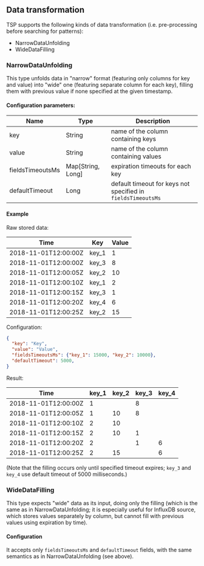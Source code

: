 ## Data transformation

TSP supports the following kinds of data transformation (i.e.
pre-processing before searching for patterns):
- NarrowDataUnfolding
- WideDataFilling

### NarrowDataUnfolding
This type unfolds data in "narrow" format (featuring only columns
for key and value) into "wide" one (featuring separate column for each
key), filling them with previous value if none specified at the given
timestamp.

#### Configuration parameters:
Name            |        Type       |                          Description
----------------|-------------------|-------------------------------------
key             |       String      | name of the column containing keys
value           |       String      | name of the column containing values
fieldsTimeoutsMs|Map\[String, Long\]| expiration timeouts for each key
defaultTimeout  |        Long       | default timeout for keys not specified in `fieldsTimeoutsMs`


#### Example

Raw stored data:


Time                | Key |  Value
--------------------|-----|-------
2018-11-01T12:00:00Z|key_1|      1
2018-11-01T12:00:00Z|key_3|      8
2018-11-01T12:00:05Z|key_2|     10
2018-11-01T12:00:10Z|key_1|      2
2018-11-01T12:00:15Z|key_3|      1
2018-11-01T12:00:20Z|key_4|      6
2018-11-01T12:00:25Z|key_2|     15

Configuration:
```json
{
  "key": "Key",
  "value": "Value",
  "fieldsTimeoutsMs": {"key_1": 15000, "key_2": 10000},
  "defaultTimeout": 5000,
}
```

Result:

Time                |key_1|key_2|key_3|key_4
--------------------|-----|-----|-----|-----
2018-11-01T12:00:00Z|    1|     |    8|
2018-11-01T12:00:05Z|    1|   10|    8|
2018-11-01T12:00:10Z|    2|   10|     |
2018-11-01T12:00:15Z|    2|   10|    1|
2018-11-01T12:00:20Z|    2|     |    1|    6
2018-11-01T12:00:25Z|    2|   15|     |    6

(Note that the filling occurs only until specified timeout expires;
`key_3` and `key_4` use default timeout of 5000 milliseconds.)

### WideDataFilling
This type expects "wide" data as its input, doing only the filling
(which is the same as in NarrowDataUnfolding; it is especially useful
for InfluxDB source, which stores values separately by column, but
cannot fill with previous values using expiration by time).

#### Configuration
It accepts only `fieldsTimeoutsMs` and `defaultTimeout` fields, with
the same semantics as in NarrowDataUnfolding (see above).